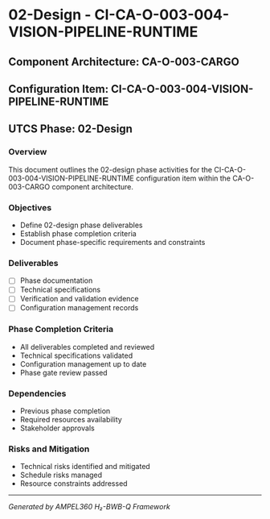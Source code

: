 # 02-Design - CI-CA-O-003-004-VISION-PIPELINE-RUNTIME

## Component Architecture: CA-O-003-CARGO
## Configuration Item: CI-CA-O-003-004-VISION-PIPELINE-RUNTIME
## UTCS Phase: 02-Design

### Overview
This document outlines the 02-design phase activities for the CI-CA-O-003-004-VISION-PIPELINE-RUNTIME configuration item within the CA-O-003-CARGO component architecture.

### Objectives
- Define 02-design phase deliverables
- Establish phase completion criteria
- Document phase-specific requirements and constraints

### Deliverables
- [ ] Phase documentation
- [ ] Technical specifications
- [ ] Verification and validation evidence
- [ ] Configuration management records

### Phase Completion Criteria
- All deliverables completed and reviewed
- Technical specifications validated
- Configuration management up to date
- Phase gate review passed

### Dependencies
- Previous phase completion
- Required resources availability
- Stakeholder approvals

### Risks and Mitigation
- Technical risks identified and mitigated
- Schedule risks managed
- Resource constraints addressed

---
*Generated by AMPEL360 H₂-BWB-Q Framework*
